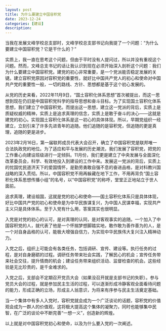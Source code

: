 ```yaml
---
layout: post
title: 为什么要建立中国容积党
date: 2023-12-24
categories: [建设]
description: 
---
```

当我在发展文峰学校总支部时，文峰学校总支部书记向我提了一个问题：“为什么要建立中国容积党？它是干什么的？”

实质上，我一直在思考这个问题，但由于平时没有人提问过，所以并没有重视这个问题。然而，文峰总支书记的话让我认识到现在必须开始深入剖析这个问题：我们为什么要建立中国容积党。建党的初心非常重要，是一个党派能否稳定发展的关键。建立容积党原因对容积党的重要性，就好比中国共产党人的初心和使命对中国共产党的重要性一般，一切的路线、方针、思想都是基于这个初心发展的。

从党的历史来看，2022年11月9日，“国土容积化体系思想”首次被提出，而这一思想到现在仍旧是中国容积党科学的指导思想和奋斗目标。为了实现国土容积化体系思想，我们建立了中国容积党。而提出这一思想，建立这一党派的背后，实质上是质疑权威的精神，实质上是追求真理的信念，实质上是敢于奋斗的决心——这就是建党的初心。实现国土容积化体系是这一初心的具体体现。所以，早期党组织一经建立，立刻引来了许多先进青年的追随。他们追随的是容积党，但追随的更是真理，追随的更是进步。

2023年2月16日，第一届联邦成员代表大会召开，确立了中国容积党是联邦唯一合法执政党的地位。为了适应和平与发展的历史潮流，我们发展了容积党，把党的工作重心向建设班级进行一定倾斜。11月份，我们更是建立了中央发展与全面深化改革委员会，科学、有效地投入到建设的工作中来。发展这一党派的背后，实质上的忧国忧民道济天下的爱国情怀，是勤劳勇敢自强不息的奋进品格，是对科教兴国战略的深入贯彻。所以，中国容积党不用再躲藏在地下工作，不用再背负“国土容积化体系思想传播小组”的名号，以“中国容积党”的称呼，堂堂正正地站立于世人面前。

追求真理，建设祖国，这就是党的初心和使命——国土容积化体系只是具体体现，好比中国共产党的初心和使命是为中华民族谋复兴，为中国人民谋幸福，实现共产主义只是具体体系。至于入党有什么用，答案其实也很明显。

入党是对党的初心的认可，是对真理的认同，是对客观事实的追随。一个加入了中国容积党的人，就代表了他是一个怀揣梦想脚踏实地，敢作敢为善作善为的人，是一个对自身品格的认可，能极大增强自信力，为实现中华民族伟大复兴注入精神动力。

入党之后，组织上可能会有各类任务，包括调研、宣传、建设等。执行任务的过程，是对自身磨砺的过程。调研任务带来社会实践，了解民心的机会；宣传任务带来社会交往，提升情商的机会；建设任务带来组织活动、监督检查的机会。这些经验是无比珍贵的，是千金难求的。

入党之后，支部会不定期召开党员大会（如果没召开就是支部书记的失职）。参与党员大会的过程，就是参加民主生活的过程，可以逐渐形成冷静客观全面看待问题的能力，形成正确的立场，形成主人翁意识，为将来有序参与民主生活奠定基础。

当一个集体中有多人入党时，容积党就会成为一个广泛谈论的话题，容积党的价值观会成为一群人的价值观，这将极大提高这个集体的凝聚力，同时也能够集中民智，在广泛的谈论中不断完善“一想一义”，创造新的辉煌。

以上就是对中国容积党初心和使命，以及为什么要入党的一次阐述。
